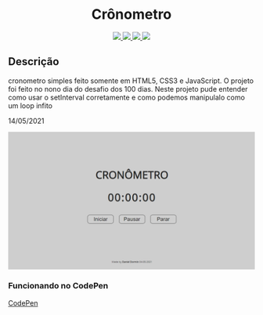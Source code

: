 <h1 align="center">Crônometro</h1>

<p align="center">
  
  <a aria-label="HTML5" href="#">
    <img src="https://img.shields.io/badge/HTML5-grey?logo=html5"></img>
  </a>
  <a aria-label="CSS3" href="#">
    <img src="https://img.shields.io/badge/CSS3-grey?logo=css3"></img>
  </a>
   <a aria-label="Javascript" href="#">
    <img src="https://img.shields.io/badge/javascript-grey?logo=javascript"></img>
  </a>
  <a aria-label="um dia" href="#">
    <img src="https://img.shields.io/badge/Dia-9-green"></img>
  </a>
</p>

## Descrição
cronometro simples feito somente em HTML5, CSS3 e JavaScript. O projeto foi feito no nono dia do desafio dos 100 dias.
Neste projeto pude entender como usar o setInterval corretamente e como podemos manipulalo como um loop infito

14/05/2021

<img src="./cronometro-capa.png" align="center"></img>

### Funcionando no CodePen
[CodePen](https://codepen.io/ddparkas/pen/wvJGdGd)